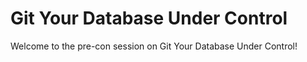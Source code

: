 # Git Your Database Under Control

Welcome to the pre-con session on Git Your Database Under Control! 